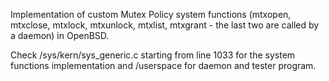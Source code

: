 Implementation of custom Mutex Policy system functions (mtxopen, mtxclose, mtxlock, mtxunlock, mtxlist, mtxgrant - the last two are called by a daemon) in OpenBSD.

Check /sys/kern/sys_generic.c starting from line 1033 for the system functions implementation and /userspace for daemon and tester program.